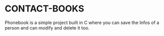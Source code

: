 # CONTACT-BOOKS
Phonebook is a simple project built in C where you can save the Infos of a person and can modify and delete it too.
